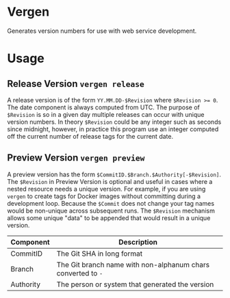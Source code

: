 # Vergen

Generates version numbers for use with web service development.

# Usage

## Release Version `vergen release`

A release version is of the form `YY.MM.DD-$Revision` where `$Revision >= 0`. The date component is always computed from 
UTC. The purpose of `$Revision` is so in a given day multiple releases can occur with unique version numbers. In theory 
`$Revision` could be any integer such as seconds since midnight, however, in practice this program use an integer 
computed off the current number of release tags for the current date.

## Preview Version `vergen preview`

A preview version has the form `$CommitID.$Branch.$Authority[-$Revision]`. The `$Revision` in Preview Version is 
optional and useful in cases where a nested resource needs a unique version. For example, if you are using `vergen` to
create tags for Docker images without committing during a development loop. Because the `$Commit` does not change your
tag names would be non-unique across subsequent runs. The `$Revision` mechanism allows some unique "data" to be appended
that would result in a unique version.

| Component | Description |
| --------- | ----------- |
| CommitID  | The Git SHA in long format |
| Branch    | The Git branch name with non-alphanum chars converted to `-` |
| Authority | The person or system that generated the version |

